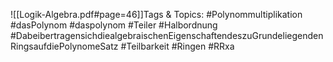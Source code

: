 
![[Logik-Algebra.pdf#page=46]]Tags & Topics:
   #Polynommultiplikation
   #dasPolynom
   #daspolynom
   #Teiler
   #Halbordnung
   #DabeibertragensichdiealgebraischenEigenschaftendeszuGrundeliegendenRingsaufdiePolynomeSatz
   #Teilbarkeit
   #Ringen
   #RRxa